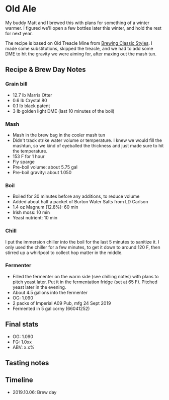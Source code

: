 # Old Ale
My buddy Matt and I brewed this with plans for something of a winter warmer. I figured we'll open a few bottles later this winter, and hold the rest for next year.

The recipe is based on Old Treacle Mine from [Brewing Classic Styles](http://www.amazon.com/Brewing-Classic-Styles-Winning-Recipes-ebook/dp/B002C1AJX8). I made some substitutions, skipped the treacle, and we had to add some DME to hit the gravity we were aiming for, after maxing out the mash tun.

## Recipe & Brew Day Notes
### Grain bill
- 12.7 lb Marris Otter
- 0.6 lb Crystal 80
- 0.1 lb black patent
- 3 lb golden light DME (last 10 minutes of the boil)

### Mash
- Mash in the brew bag in the cooler mash tun
- Didn't track strike water volume or temperature. I knew we would fill the mashtun, so we kind of eyeballed the thickness and just made sure to hit the temperature.
- 153 F for 1 hour
- Fly sparge
- Pre-boil volume: about 5.75 gal
- Pre-boil gravity: about 1.050

### Boil
- Boiled for 30 minutes before any additions, to reduce volume
- Added about half a packet of Burton Water Salts from LD Carlson
- 1.4 oz Magnum (12.8%): 60 min
- Irish moss: 10 min
- Yeast nutrient: 10 min

### Chill
I put the immersion chiller into the boil for the last 5 minutes to sanitize it. I only used the chiller for a few minutes, to get it down to around 120 F, then stirred up a whirlpool to collect hop matter in the middle.

### Fermenter
- Filled the fermenter on the warm side (see chilling notes) with plans to pitch yeast later. Put it in the fermentation fridge (set at 65 F). Pitched yeast later in the evening.
- About 4.5 gallons into the fermenter
- OG: 1.090
- 2 packs of Imperial A09 Pub, mfg 24 Sept 2019
- Fermented in 5 gal corny (66041252)

## Final stats
- OG: 1.090
- FG: 1.0xx
- ABV: x.x%

## Tasting notes

## Timeline
- 2019.10.06: Brew day
